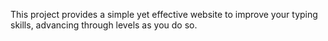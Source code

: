This project provides a simple yet effective website to improve your typing skills, advancing through levels as you do so.
